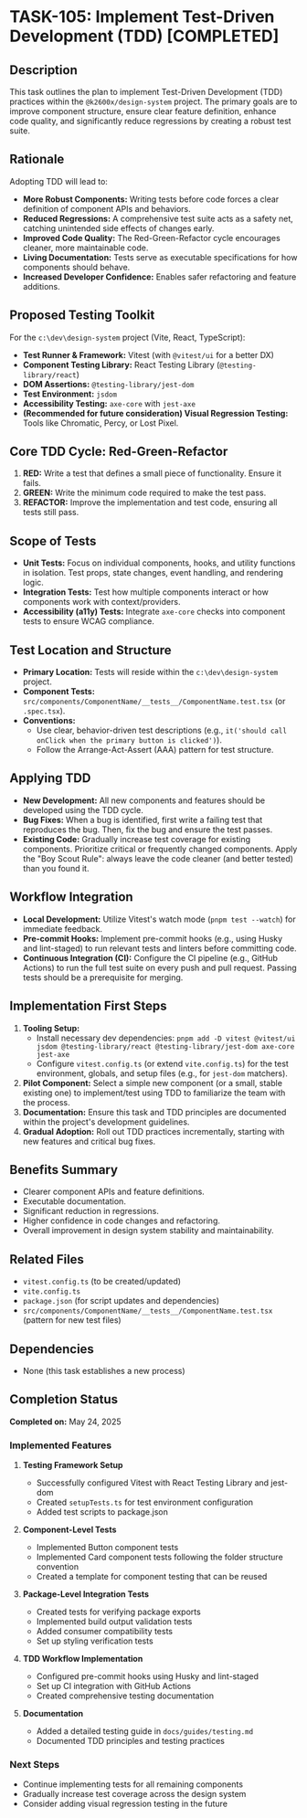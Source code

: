 # TASK-105: Implement Test-Driven Development (TDD) [COMPLETED]

## Description
This task outlines the plan to implement Test-Driven Development (TDD) practices within the `@k2600x/design-system` project. The primary goals are to improve component structure, ensure clear feature definition, enhance code quality, and significantly reduce regressions by creating a robust test suite.

## Rationale
Adopting TDD will lead to:
- **More Robust Components:** Writing tests before code forces a clear definition of component APIs and behaviors.
- **Reduced Regressions:** A comprehensive test suite acts as a safety net, catching unintended side effects of changes early.
- **Improved Code Quality:** The Red-Green-Refactor cycle encourages cleaner, more maintainable code.
- **Living Documentation:** Tests serve as executable specifications for how components should behave.
- **Increased Developer Confidence:** Enables safer refactoring and feature additions.

## Proposed Testing Toolkit
For the `c:\dev\design-system` project (Vite, React, TypeScript):
- **Test Runner & Framework:** Vitest (with `@vitest/ui` for a better DX)
- **Component Testing Library:** React Testing Library (`@testing-library/react`)
- **DOM Assertions:** `@testing-library/jest-dom`
- **Test Environment:** `jsdom`
- **Accessibility Testing:** `axe-core` with `jest-axe`
- **(Recommended for future consideration) Visual Regression Testing:** Tools like Chromatic, Percy, or Lost Pixel.

## Core TDD Cycle: Red-Green-Refactor
1.  **RED:** Write a test that defines a small piece of functionality. Ensure it fails.
2.  **GREEN:** Write the minimum code required to make the test pass.
3.  **REFACTOR:** Improve the implementation and test code, ensuring all tests still pass.

## Scope of Tests
- **Unit Tests:** Focus on individual components, hooks, and utility functions in isolation. Test props, state changes, event handling, and rendering logic.
- **Integration Tests:** Test how multiple components interact or how components work with context/providers.
- **Accessibility (a11y) Tests:** Integrate `axe-core` checks into component tests to ensure WCAG compliance.

## Test Location and Structure
- **Primary Location:** Tests will reside within the `c:\dev\design-system` project.
- **Component Tests:** `src/components/ComponentName/__tests__/ComponentName.test.tsx` (or `.spec.tsx`).
- **Conventions:**
    - Use clear, behavior-driven test descriptions (e.g., `it('should call onClick when the primary button is clicked')`).
    - Follow the Arrange-Act-Assert (AAA) pattern for test structure.

## Applying TDD
- **New Development:** All new components and features should be developed using the TDD cycle.
- **Bug Fixes:** When a bug is identified, first write a failing test that reproduces the bug. Then, fix the bug and ensure the test passes.
- **Existing Code:** Gradually increase test coverage for existing components. Prioritize critical or frequently changed components. Apply the "Boy Scout Rule": always leave the code cleaner (and better tested) than you found it.

## Workflow Integration
- **Local Development:** Utilize Vitest's watch mode (`pnpm test --watch`) for immediate feedback.
- **Pre-commit Hooks:** Implement pre-commit hooks (e.g., using Husky and lint-staged) to run relevant tests and linters before committing code.
- **Continuous Integration (CI):** Configure the CI pipeline (e.g., GitHub Actions) to run the full test suite on every push and pull request. Passing tests should be a prerequisite for merging.

## Implementation First Steps
1.  **Tooling Setup:**
    - Install necessary dev dependencies: `pnpm add -D vitest @vitest/ui jsdom @testing-library/react @testing-library/jest-dom axe-core jest-axe`
    - Configure `vitest.config.ts` (or extend `vite.config.ts`) for the test environment, globals, and setup files (e.g., for `jest-dom` matchers).
2.  **Pilot Component:** Select a simple new component (or a small, stable existing one) to implement/test using TDD to familiarize the team with the process.
3.  **Documentation:** Ensure this task and TDD principles are documented within the project's development guidelines.
4.  **Gradual Adoption:** Roll out TDD practices incrementally, starting with new features and critical bug fixes.

## Benefits Summary
- Clearer component APIs and feature definitions.
- Executable documentation.
- Significant reduction in regressions.
- Higher confidence in code changes and refactoring.
- Overall improvement in design system stability and maintainability.

## Related Files
- `vitest.config.ts` (to be created/updated)
- `vite.config.ts`
- `package.json` (for script updates and dependencies)
- `src/components/ComponentName/__tests__/ComponentName.test.tsx` (pattern for new test files)

## Dependencies
- None (this task establishes a new process)

## Completion Status

**Completed on:** May 24, 2025

### Implemented Features

1. **Testing Framework Setup**
   - Successfully configured Vitest with React Testing Library and jest-dom
   - Created `setupTests.ts` for test environment configuration
   - Added test scripts to package.json

2. **Component-Level Tests**
   - Implemented Button component tests
   - Implemented Card component tests following the folder structure convention
   - Created a template for component testing that can be reused

3. **Package-Level Integration Tests**
   - Created tests for verifying package exports
   - Implemented build output validation tests
   - Added consumer compatibility tests
   - Set up styling verification tests

4. **TDD Workflow Implementation**
   - Configured pre-commit hooks using Husky and lint-staged
   - Set up CI integration with GitHub Actions
   - Created comprehensive testing documentation

5. **Documentation**
   - Added a detailed testing guide in `docs/guides/testing.md`
   - Documented TDD principles and testing practices

### Next Steps

- Continue implementing tests for all remaining components
- Gradually increase test coverage across the design system
- Consider adding visual regression testing in the future
